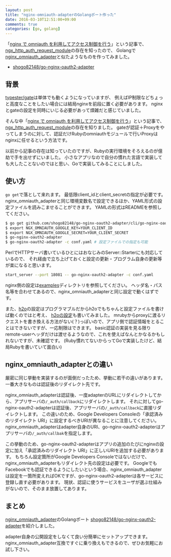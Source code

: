```yaml
---
layout: post
title: "nginx-omniauth-adapterのGolangポート作った"
date: 2016-03-10T12:51:00+09:00
comments: true
categories: [go, golang]
---
```


「[nginx で omniauth を利用してアクセス制御を行う](http://techlife.cookpad.com/entry/2015/10/16/080000)」という記事で、
[ngx_http_auth_request_module](http://nginx.org/en/docs/http/ngx_http_auth_request_module.html)の存在を知ったので、
Golangで[nginx\_omniauth\_adapter](https://github.com/sorah/nginx_omniauth_adapter)と似たようなものを作ってみました。

- [shogo82148/go-nginx-oauth2-adapter](https://github.com/shogo82148/go-nginx-oauth2-adapter)

<!-- More -->

## 背景

[typester/gate](https://github.com/typester/gate)は単体でも動くようになっていますが、
例えばIP制限などちょっと高度なことをしたい場合には結局nginxを前段に置く必要があります。
nginxとgateの設定を同時にいじる必要があって煩雑だと感じていました。

そんな中「[nginx で omniauth を利用してアクセス制御を行う](http://techlife.cookpad.com/entry/2015/10/16/080000)」という記事で、
[ngx_http_auth_request_module](http://nginx.org/en/docs/http/ngx_http_auth_request_module.html)の存在を知りました。
gateが認証＋Proxyをやってしまうのに対して、認証だけRubyのomniauthモジュールで行いProxyはnginxに任せるという方法です。

以前から記事の存在は知っていたのですが、Rubyの実行環境をそろえるのが億劫で手を出せずにいました。
小さなアプリなので自分の慣れた言語で実装しても大したことないのではと思い、Goで実装してみることにしました。


## 使い方

`go get`で落として来れます。
最低限client\_idとclient\_secretの指定が必要です。
nginx\_omniauth\_adapterと同じ環境変数名で設定できるほか、YAML形式の設定ファイルを読みこませることができます。
YAMLの形式はREADMEを参照してください。

``` bash
$ go get github.com/shogo82148/go-nginx-oauth2-adapter/cli/go-nginx-oauth2-adapter
$ export NGX_OMNIAUTH_GOOGLE_KEY=YOUR_CLIENT_ID
$ export NGX_OMNIAUTH_GOOGLE_SECRET=YOUR_CLIENT_SECRET
$ go-nginx-oauth2-adapter
$ go-nginx-oauth2-adapter -c conf.yaml # 設定ファイルでの指定も可能
```

PerlでHTTPサーバ書いているひとにはおなじみのServer::Starterにも対応しているので、
それ経由で立ち上げておくと設定の更新・プログラム自身の更新等が楽になると思います。

``` bash
start_server --port 18081 -- go-nginx-oauth2-adapter -c conf.yaml
```

nginx側の設定は[examples](https://github.com/shogo82148/go-nginx-oauth2-adapter/blob/master/examples/nginx/nginx-site.conf)ディレクトリを参照してください。
ヘッダ名・パス名等を合わせてあるので、nginx\_omniauth\_adapterと同じ設定で動くはずです。

また、[h2o](https://h2o.examp1e.net/)の設定はプログラマブルだからh2oでもちゃんと設定ファイルを書けば動くのではと考え、
[h2oの設定](https://github.com/shogo82148/go-nginx-oauth2-adapter/blob/master/examples/h2o/oauth.rb)も書いてみました。
mrubyからproxyに渡るリクエストを書き換える方法がない(？)っぽいので、アプリ側で認証情報をとることはできないですが、一応制限はできます。
basic認証の実装を見る限りremote-userヘッダだけは渡せるようなので、これを使えばなんとかなるかもしれないですが、未確認です。
(Ruby慣れてないからってGoで実装したけど、結局Rubyを書いていて面白い)


## nginx\_omniauth\_adapterとの違い

厳密に同じ挙動を実装するのが面倒だったため、挙動に若干の違いがあります。
一番大きなものは認証後のリダイレクト先です。

nginx\_omniauth\_adapterは認証後、一度adapterのURLにリダイレクトしてから、アプリサーバの`/_auth/callback`にリダイレクトします。
それに対してgo-nginx-oauth2-adapterは認証後、アプリサーバの`/_auth/callback`に直接リダイレクトします。
この違いのため、Google Developers Consoleの「承認済みのリダイレクト URI」に設定するべきURIが異なることに注意してください。
nginx\_omniauth\_adapterはadapter自身のURI、go-nginx-oauth2-adapterはアプリサーバの`/_auth/callbak`を指定します。

この挙動のため、go-nginx-oauth2-adapterはアプリの追加のたびにnginxの設定に加え「承認済みのリダイレクト URI」に正しいURIを追加する必要があります。
もちろん設定箇所がGoogle Developers Consoleではないだけで、nginx\_omniauth\_adapterもリダイレクト先の設定は必要です。
GoogleでもFacebookでも認証できるようにしたいという場合、nginx\_omniauth\_adapterは設定を一箇所変えればOKですが、go-nginx-oauth2-adapterは各サービスに登録し直す必要があります。
現状、認証に使うサービスをユーザが選ぶ仕組みがないので、そのまま放置してあります。


## まとめ

[nginx\_omniauth\_adapter](https://github.com/sorah/nginx_omniauth_adapter)のGolangポート
[shogo82148/go-nginx-oauth2-adapter](https://github.com/shogo82148/go-nginx-oauth2-adapter)を紹介しました。

adapter自身の公開設定をしなくて良い分簡単にセットアップできます。
nginx\_omniauth\_adapter互換ですぐに乗り換えもできるので、ぜひお気軽にお試し下さい。
